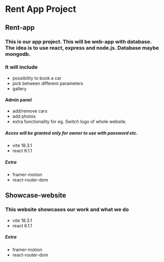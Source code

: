 # Rent App Project

## Rent-app

### This is our app project. This will be web-app with database. The idea is to use react, express and node.js. Database maybe mongodb.

### It will include

- possibility to book a car
- pick between different parameters
- gallery

#### Admin panel

- add/remove cars
- add photos
- extra functionality for eg. Switch logo of whole website.

##### Acces will be granted only for owner to use with password etc.

- vite 18.3.1
- react 6.1.1

##### Extra

- framer-motion
- react-router-dom

## Showcase-website

### This website showcases our work and what we do

- vite 18.3.1
- react 6.1.1

##### Extra

- framer-motion
- react-router-dom
